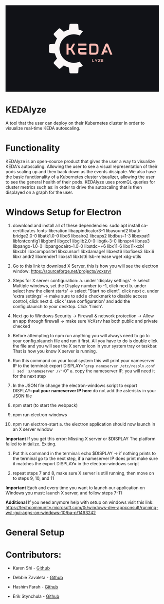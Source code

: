 ![KEDALyzeLogo](./src/styles/logo1.jpg?raw=true)

# KEDAlyze

A tool that the user can deploy on their Kubernetes cluster in order to visualize real-time KEDA autoscaling.  

# Functionality

KEDAlyze is an open-source product that gives the user a way to visualize KEDA's autoscaling. Allowing the user to see a visual representation of their pods scaling up and then back down as the events dissipate. We also have the basic functionality of a Kubernetes cluster visualizer, allowing the user to see the general health of their pods. KEDAlyze uses promQL queries for cluster metrics such as: in order to drive the autoscaling that is then displayed on a graph for the user. 

# Windows Setup for Electron

1. download and install all of these dependencies:
sudo apt install ca-certificates fonts-liberation libappindicator3-1 libasound2 libatk-bridge2.0-0 libatk1.0-0 libc6 libcairo2 libcups2 libdbus-1-3 libexpat1 libfontconfig1 libgbm1 libgcc1 libglib2.0-0 libgtk-3-0 libnspr4 libnss3 libpango-1.0-0 libpangocairo-1.0-0 libstdc++6 libx11-6 libx11-xcb1 libxcb1 libxcomposite1 libxcursor1 libxdamage1 libxext6 libxfixes3 libxi6 libxr
andr2 libxrender1 libxss1 libxtst6 lsb-release wget xdg-utils

2. Go to this link to download X Server, this is how you will see the electron window: https://sourceforge.net/projects/vcxsrv/


3. Steps for X server configuration: 
	a. under 'display settings' -> select Multiple windows, set the Display number to -1, click next
	b. under select how the client starts' -> select "Start no client", click next 
	c. under 'extra settings' -> make sure to add a checkmark to disable access control, click next 
	d. click 'save configuration' and add the config.xlaunch to your desktop. Click 'finish'. 

5. Next go to Windows Security -> Firewall & network protection -> Allow an app through firewall -> make sure VcXsrv has both public and private checked

6. Before attempting to npm run anything you will always need to go to your config.xlaunch file and run it first. All you have to do is double click the file and you will see the X server icon in your system tray or taskbar. That is how  you know X server is running. 

7. Run this command on your local system this will print your nameserver IP to the terminal: export DISPLAY="`grep nameserver /etc/resolv.conf | sed 's/nameserver //'`:0"
	a. copy the nameserver IP, you will need it for the next step

8. In the JSON file change the electron-windows script to export DISPLAY=**put your nameserver IP here** do not add the asterisks in your JSON file
	
9. npm start (to start the webpack)

10. npm run electron-windows

11. npm run electron-start
	a. the electron application should now launch in an X server window

**Important**
If you get this error: Missing X server or $DISPLAY
		       The platform failed to initialize.  Exiting.

1. Put this command in the terminal: echo $DISPLAY -> if nothing prints to the terminal go to the next step, if a nameserver IP does print make sure it matches the export DISPLAY= in the electron-windows script 

2. repeat steps 7 and 8, make sure X server is still running, then move on to steps 9, 10, and 11

**Important**
Each and every time you want to launch our application on Windows you must: launch X server, and follow steps 7-11

**Additional**
If you need anymore help with setup on windows visit this link:
https://techcommunity.microsoft.com/t5/windows-dev-appconsult/running-wsl-gui-apps-on-windows-10/ba-p/1493242

# General Setup

# Contributors:  

- Karen Shi  - [Github](https://github.com/ks1009)

- Debbie Zavaleta  - [Github](https://github.com/dzavaleta96)

- Hashim Farah - [Github](https://github.com/Hashim-21)

- Erik Stynchula - [Github](https://github.com/EStynch)


